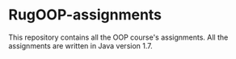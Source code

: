 # RugOOP-assignments

This repository contains all the OOP course's assignments.
All the assignments are written in Java version 1.7.
